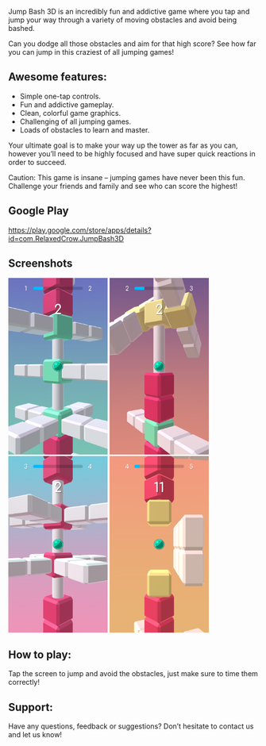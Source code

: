 Jump Bash 3D is an incredibly fun and addictive game where you tap and jump your way through a variety of moving obstacles and avoid being bashed.

Can you dodge all those obstacles and aim for that high score? See how far you can jump in this craziest of all jumping games!

## Awesome features:

- Simple one-tap controls.
- Fun and addictive gameplay.
- Clean, colorful game graphics.
- Challenging of all jumping games.
- Loads of obstacles to learn and master.

Your ultimate goal is to make your way up the tower as far as you can, however you’ll need to be highly focused and have super quick reactions in order to succeed.

Caution: This game is insane – jumping games have never been this fun. Challenge your friends and family and see who can score the highest!

## Google Play

https://play.google.com/store/apps/details?id=com.RelaxedCrow.JumpBash3D

## Screenshots

<p float="left">
  <img src="/1.png" width="200" />
  <img src="/2.png" width="200" /> 
  <img src="/3.png" width="200" />
  <img src="/4.png" width="200" />
</p>

## How to play:

Tap the screen to jump and avoid the obstacles, just make sure to time them correctly!

## Support:

Have any questions, feedback or suggestions? Don’t hesitate to contact us and let us know!
